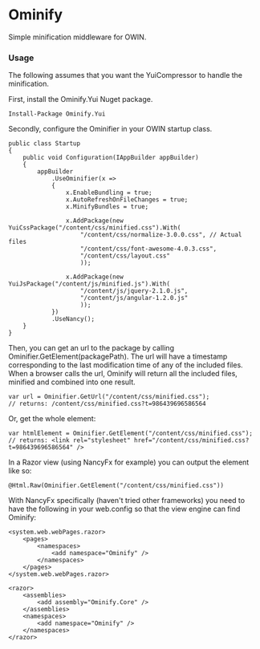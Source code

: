 # Ominify #

Simple minification middleware for OWIN.


### Usage ###

The following assumes that you want the YuiCompressor to handle the minification.

First, install the Ominify.Yui Nuget package.

    Install-Package Ominify.Yui

Secondly, configure the Ominifier in your OWIN startup class.

    public class Startup
    {
        public void Configuration(IAppBuilder appBuilder)
        {
            appBuilder
                .UseOminifier(x =>
                {
                    x.EnableBundling = true;
                    x.AutoRefreshOnFileChanges = true;
                    x.MinifyBundles = true;

                    x.AddPackage(new YuiCssPackage("/content/css/minified.css").With(
                        "/content/css/normalize-3.0.0.css", // Actual files
                        "/content/css/font-awesome-4.0.3.css",
                        "/content/css/layout.css"
                        ));
                    
                    x.AddPackage(new YuiJsPackage("/content/js/minified.js").With(
                        "/content/js/jquery-2.1.0.js",
                        "/content/js/angular-1.2.0.js"
                        ));
                })
                .UseNancy();
        }
    }

Then, you can get an url to the package by calling Ominifier.GetElement(packagePath). The url will have a timestamp corresponding to the last modification time of any of the included files. When a browser calls the url, Ominify will return all the included files, minified and combined into one result.

    var url = Ominifier.GetUrl("/content/css/minified.css");
    // returns: /content/css/minified.css?t=986439696586564

Or, get the whole element:

    var htmlElement = Ominifier.GetElement("/content/css/minified.css");
    // returns: <link rel="stylesheet" href="/content/css/minified.css?t=986439696586564" />

In a Razor view (using NancyFx for example) you can output the element like so:

    @Html.Raw(Ominifier.GetElement("/content/css/minified.css"))
    
With NancyFx specifically (haven't tried other frameworks) you need to have the following in your web.config so that the view engine can find Ominify:

    <system.web.webPages.razor>
        <pages>
            <namespaces>
                <add namespace="Ominify" />
            </namespaces>
        </pages>
    </system.web.webPages.razor>
    
    <razor>
        <assemblies>
            <add assembly="Ominify.Core" />
        </assemblies>
        <namespaces>
            <add namespace="Ominify" />
        </namespaces>
    </razor>
    
    
    